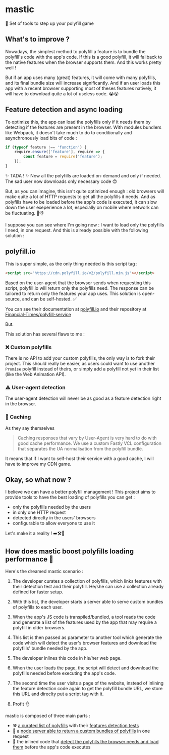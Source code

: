 # mastic
🎯 Set of tools to step up your polyfill game

## What's to improve ?

Nowadays, the simplest method to polyfill a feature is to bundle the polyfill's code with the app's code. If this is a good polyfill, it will fallback to the native features when the browser supports them. And this works pretty well !

But if an app uses many (great) features, it will come with many polyfills, and its final bundle size will increase significantly. And if an user loads this app with a recent browser supporting most of theses features natively, it will have to download quite a lot of useless code. 😭😵

## Feature detection and async loading

To optimize this, the app can load the polyfills only if it needs them by detecting if the features are present in the browser. With modules bundlers like Webpack, it doesn't take much to do to conditionally and asynchronously load bits of code :

```js
if (typeof feature !== 'function') {
    require.ensure(['feature'], require => {
		const feature = require('feature');
	});
}
```

✨ TADA ! ✨ Now all the polyfills are loaded on-demand and only if needed. The sad user now downloads only necessary code 😍

But, as you can imagine, this isn't quite optimized enough : old browsers will make quite a lot of HTTP requests to get all the polyfills it needs. And as polyfills have to be loaded before the app's code is executed, it can slow down the user exeperience a lot, especially on mobile where network can be fluctuating. 🐌👎

I suppose you can see where I'm going now : I want to load only the polyfills I need, in one request. And this is already possible with the following solution :

## polyfill.io

This is super simple, as the only thing needed is this script tag :

```html
<script src="https://cdn.polyfill.io/v2/polyfill.min.js"></script>
```
Based on the user-agent that the browser sends when requesting this script, polyfill.io will return only the polyfills need. The response can be tailored to return only the features your app uses. This solution is open-source, and can be self-hosted. ✅ 

You can see their documentation at [polyfill.io](https://polyfill.io/v2/docs/) and their repository at [Financial-Times/polyfill-service](https://github.com/Financial-Times/polyfill-service)

But.

This solution has several flaws to me :

### ❌ Custom polyfills
There is no API to add your custom polyfills, the only way is to fork their project. This should really be easier, as users could want to use another `Promise` polyfill instead of theirs, or simply add a polyfill not yet in their list (like the Web Animation API).

### ⚠️ User-agent detection
The user-agent detection will never be as good as a feature detection right in the browser.

### 👻 Caching
As they say themselves
> Caching responses that vary by User-Agent is very hard to do with good cache performance. We use a custom Fastly VCL configuration that separates the UA normalisation from the polyfill bundle.

It means that if I want to self-host their service with a good cache, I will have to improve my CDN game.

## Okay, so what now ?

I believe we can have a better polyfill management ! This project aims to provide tools to have the best loading of polyfills you can get :
* only the polyfills needed by the users
* in only one HTTP request
* detected direclty in the users' browsers
* configurable to allow everyone to use it

Let's make it a reality ! ➡️🛠👷

## How does mastic boost polyfills loading performance 🚀

Here's the dreamed mastic scenario :

1. The developer curates a collection of polyfills, which links features with their detection test and their polyfill. He/she can use a collection already defined for faster setup.

2. With this list, the developer starts a server able to serve custom bundles of polyfills to each user.

3. When the app's JS code is transpiled/bundled, a tool reads the code and generate a list of the features used by the app that may require a polyfill in older browsers.

4. This list is then passed as parameter to another tool which generate the code which will detect the user's browser features and download the polyfills' bundle needed by the app.

5. The developer inlines this code in his/her web page.

6. When the user loads the page, the script will detect and download the polyfills needed before executing the app's code.

7. The second time the user visits a page of the website, instead of inlining the feature detection code again to get the polyfill bundle URL, we store this URL and direclty put a script tag with it.

8. Profit 👌

mastic is composed of three main parts :
* ⚒ [a curated list of polyfills](https://github.com/thibthib/mastic/tree/master/packages/mastic-polyfills) with their [features detection tests](https://github.com/thibthib/mastic/tree/master/packages/mastic-detect)
* 🍞 a [node server able to return a custom bundles of polyfills](https://github.com/thibthib/mastic/tree/master/packages/mastic-node-server) in one request
* 👀 the inlined code that [detect the polyfills the browser needs and load them](https://github.com/thibthib/mastic/tree/master/packages/mastic-filler) before the app's code executes
